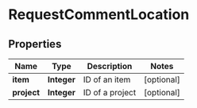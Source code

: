 
# RequestCommentLocation

## Properties
Name | Type | Description | Notes
------------ | ------------- | ------------- | -------------
**item** | **Integer** | ID of an item |  [optional]
**project** | **Integer** | ID of a project |  [optional]



